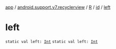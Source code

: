 [app](../../../index.md) / [android.support.v7.recyclerview](../../index.md) / [R](../index.md) / [id](index.md) / [left](./left.md)

# left

`static val left: `[`Int`](https://kotlinlang.org/api/latest/jvm/stdlib/kotlin/-int/index.html)
`static val left: `[`Int`](https://kotlinlang.org/api/latest/jvm/stdlib/kotlin/-int/index.html)